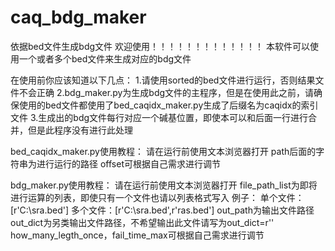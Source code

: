 # caq_bdg_maker
依据bed文件生成bdg文件
欢迎使用！！！！！！！！！！！！！
本软件可以使用一个或者多个bed文件来生成对应的bdg文件

在使用前你应该知道以下几点：
1.请使用sorted的bed文件进行运行，否则结果文件不会正确
2.bdg_maker.py为生成bdg文件的主程序，但是在使用此之前，请确保使用的bed文件都使用了bed_caqidx_maker.py生成了后缀名为caqidx的索引文件
3.生成出的bdg文件每行对应一个碱基位置，即使本可以和后面一行进行合并，但是此程序没有进行此处理


bed_caqidx_maker.py使用教程：
请在运行前使用文本浏览器打开
path后面的字符串为进行运行的路径
offset可根据自己需求进行调节


bdg_maker.py使用教程：
请在运行前使用文本浏览器打开
file_path_list为即将进行运算的列表，即使只有一个文件也请以列表格式写入
例子：
  单个文件：[r'C:\sra.bed']
  多个文件：[r'C:\sra.bed',r'ras.bed']
out_path为输出文件路径
out_dict为另类输出文件路径，不希望输出此文件请写为out_dict=r''
how_many_legth_once，fail_time_max可根据自己需求进行调节
